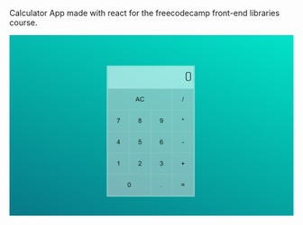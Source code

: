 Calculator App made with react for the freecodecamp front-end libraries course.

<img src='./images/image.png'>
